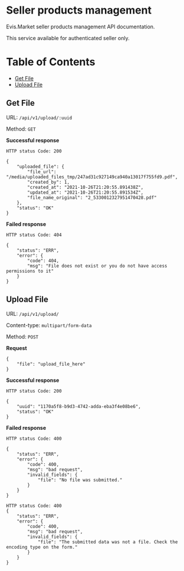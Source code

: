 # Seller products management

Evis.Market seller products management API documentation.

This service available for authenticated seller only.

Table of Contents
=================
* [Get File](#get-file)
* [Upload File](#upload-file)

## Get File

URL: `/api/v1/upload/:uuid`

Method: `GET`

**Successful response**

    HTTP status Code: 200

    {
        "uploaded_file": {
            "file_url": "/media/uploaded_files_tmp/247ad31c927149ca940a13017f755fd9.pdf",
            "created_by": 1,
            "created_at": "2021-10-26T21:20:55.891438Z",
            "updated_at": "2021-10-26T21:20:55.891534Z",
            "file_name_original": "2_5330012327951470428.pdf"
        },
        "status": "OK"
    }

**Failed response**

    HTTP status Code: 404

    {
        "status": "ERR",
        "error": {
            "code": 404,
            "msg": "File does not exist or you do not have access permissions to it"
        }
    }


## Upload File

URL: `/api/v1/upload/`

Content-type: `multipart/form-data`

Method: `POST`

**Request**

    {
        "file": "upload_file_here"
    }

**Successful response**

    HTTP status Code: 200

    {
        "uuid": "1170a5f8-b9d3-4742-adda-eba3f4e08be6",
        "status": "OK"
    }

**Failed response**

    HTTP status Code: 400
    
    {
        "status": "ERR",
        "error": {
            "code": 400,
            "msg": "bad request",
            "invalid_fields": {
                "file": "No file was submitted."
            }
        }
    }

    HTTP status Code: 400
    {
        "status": "ERR",
        "error": {
            "code": 400,
            "msg": "bad request",
            "invalid_fields": {
                "file": "The submitted data was not a file. Check the encoding type on the form."
            }
        }
    }